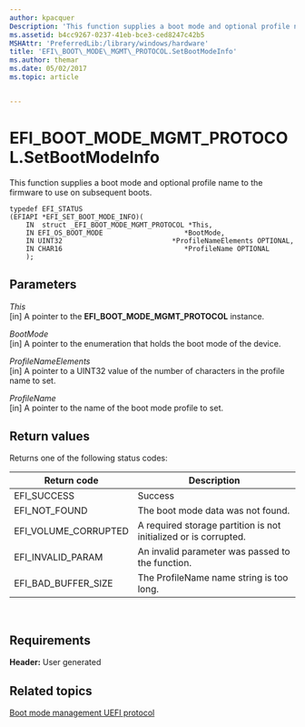 ```yaml
---
author: kpacquer
Description: 'This function supplies a boot mode and optional profile name to the firmware to use on subsequent boots.'
ms.assetid: b4cc9267-0237-41eb-bce3-ced8247c42b5
MSHAttr: 'PreferredLib:/library/windows/hardware'
title: 'EFI\_BOOT\_MODE\_MGMT\_PROTOCOL.SetBootModeInfo'
ms.author: themar
ms.date: 05/02/2017
ms.topic: article


---
```


# EFI\_BOOT\_MODE\_MGMT\_PROTOCOL.SetBootModeInfo


This function supplies a boot mode and optional profile name to the firmware to use on subsequent boots.

```
typedef EFI_STATUS
(EFIAPI *EFI_SET_BOOT_MODE_INFO)(
    IN  struct _EFI_BOOT_MODE_MGMT_PROTOCOL *This,
    IN EFI_OS_BOOT_MODE                    *BootMode,
    IN UINT32                           *ProfileNameElements OPTIONAL,
    IN CHAR16                              *ProfileName OPTIONAL
    );
```

## <span id="Parameters"></span><span id="parameters"></span><span id="PARAMETERS"></span>Parameters


<span id="This"></span><span id="this"></span><span id="THIS"></span>*This*  
\[in\] A pointer to the **EFI\_BOOT\_MODE\_MGMT\_PROTOCOL** instance.

<span id="BootMode"></span><span id="bootmode"></span><span id="BOOTMODE"></span>*BootMode*  
\[in\] A pointer to the enumeration that holds the boot mode of the device.

<span id="ProfileNameElements"></span><span id="profilenameelements"></span><span id="PROFILENAMEELEMENTS"></span>*ProfileNameElements*  
\[in\] A pointer to a UINT32 value of the number of characters in the profile name to set.

<span id="ProfileName"></span><span id="profilename"></span><span id="PROFILENAME"></span>*ProfileName*  
\[in\] A pointer to the name of the boot mode profile to set.

## <span id="Return_values"></span><span id="return_values"></span><span id="RETURN_VALUES"></span>Return values


Returns one of the following status codes:

| Return code            | Description                                                      |
|------------------------|------------------------------------------------------------------|
| EFI\_SUCCESS           | Success                                                          |
| EFI\_NOT\_FOUND        | The boot mode data was not found.                                |
| EFI\_VOLUME\_CORRUPTED | A required storage partition is not initialized or is corrupted. |
| EFI\_INVALID\_PARAM    | An invalid parameter was passed to the function.                 |
| EFI\_BAD\_BUFFER\_SIZE | The ProfileName name string is too long.                         |

 

## <span id="Requirements"></span><span id="requirements"></span><span id="REQUIREMENTS"></span>Requirements


**Header:** User generated

## <span id="related_topics"></span>Related topics


[Boot mode management UEFI protocol](boot-mode-management-uefi-protocol.md)

 

 






